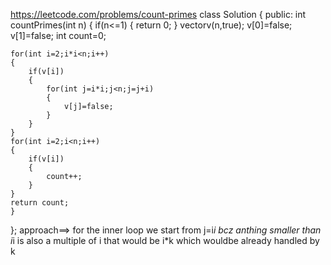 https://leetcode.com/problems/count-primes
class Solution {
public:
    int countPrimes(int n) {
         if(n<=1)
    {
        return 0;
    }
    vector<bool>v(n,true);
    v[0]=false;
    v[1]=false;
    int count=0;
   
    for(int i=2;i*i<n;i++)
    {
        if(v[i])
        {
            for(int j=i*i;j<n;j=j+i)
            {
                v[j]=false;
            }
        }
    }
    for(int i=2;i<n;i++)
    {
        if(v[i])
        {
            count++;
        }
    }
    return count;
    }
};
approach==>
for the inner loop we start from j=i*i bcz anthing smaller than i*i is also a multiple of i that would be i*k 
which wouldbe already handled by k
